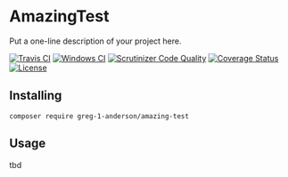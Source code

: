 # AmazingTest

Put a one-line description of your project here.

[![Travis CI](https://travis-ci.org/greg-1-anderson/amazing-test.svg?branch=master)](https://travis-ci.org/consolidation/annotated-command)
[![Windows CI](https://ci.appveyor.com/api/projects/status/REPLACE_THIS?svg=true)](https://ci.appveyor.com/project/greg-1-anderson/amazing-test)
[![Scrutinizer Code Quality](https://scrutinizer-ci.com/g/greg-1-anderson/amazing-test/badges/quality-score.png?b=master)](https://scrutinizer-ci.com/g/greg-1-anderson/amazing-test/?branch=master)
[![Coverage Status](https://coveralls.io/repos/github/greg-1-anderson/amazing-test/badge.svg?branch=master)](https://coveralls.io/github/greg-1-anderson/amazing-test?branch=master) 
[![License](https://poser.pugx.org/greg-1-anderson/amazing-test/license)](https://packagist.org/packages/greg-1-anderson/amazing-test)

## Installing

`composer require greg-1-anderson/amazing-test`

## Usage

tbd
